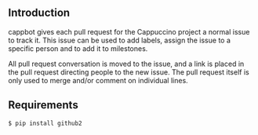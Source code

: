 Introduction
------------

cappbot gives each pull request for the Cappuccino project a normal issue to track it. This issue can be used to add labels, assign the issue to a specific person and to add it to milestones.

All pull request conversation is moved to the issue, and a link is placed in the pull request directing people to the new issue. The pull request itself is only used to merge and/or comment on individual lines.

Requirements
------------

    $ pip install github2

